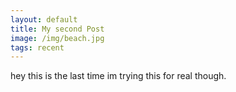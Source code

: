 ```yaml
---
layout: default
title: My second Post
image: /img/beach.jpg
tags: recent
---
```



hey this is the last time im trying this for real though.
